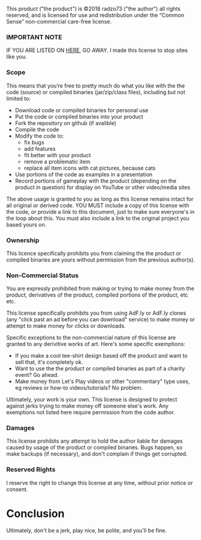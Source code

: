 This product ("the product") is ©2018 radzo73 ("the author") all rights reserved, and is licensed for use and redistribution under the “Common Sense” non-commercial care-free license.

### IMPORTANT NOTE
IF YOU ARE LISTED ON [HERE](https://github.com/VictiniX888/Illegal-Mod-Sites/blob/master/SITES.md), GO AWAY. I made this license to stop sites like you.

### Scope
This means that you’re free to pretty much do what you like with the the code (source) or compiled binaries (jar/zip/class files), including but not limited to:
* Download code or compiled binaries for personal use
* Put the code or compiled binaries into your product
* Fork the repository on github (if avalible)
* Compile the code
* Modify the code to: 
  * fix bugs 
  * add features 
  * fit better with your product
  * remove a problematic item
  * replace all item icons with cat pictures, because cats
* Use portions of the code as examples in a presentation
* Record portions of gameplay with the product (depending on the product in question) for display on YouTube or other video/media sites

The above usage is granted to you as long as this license remains intact for all original or derived code. YOU MUST include a copy of this license with the code, or provide a link to this document, just to make sure everyone's in the loop about this. You must also include a link to the original project you based yours on.

### Ownership
This licence specifically prohibits you from claiming the the product or compiled binaries are yours without permission from the previous author(s). 

### Non-Commercial Status
You are expressly prohibited from making or trying to make money from the product, derivatives of the product, compiled portions of the product, etc etc.

This license specifically prohibits you from using AdF.ly or AdF.ly clones (any "click past an ad before you can download" service) to make money or attempt to make money for clicks or downloads.

Specific exceptions to the non-commercial nature of this license are granted to any derivitive works of art. Here's some specific exemptions:
* If you make a cool tee-shirt design based off the product and want to sell that, it's completely ok. 
* Want to use the the product or compiled binaries as part of a charity event? Go ahead. 
* Make money from Let's Play videos or other "commentary" type uses, eg reviews or how-to videos/tutorials? No problem.

Ultimately, your work is your own. This license is designed to protect against jerks trying to make money off someone else's work. Any exemptions not listed here require permission from the code author.

### Damages
This license prohibits any attempt to hold the author liable for damages caused by usage of the product or compiled binaries. Bugs happen, so make backups (if necessary), and don't complain if things get corrupted.

### Reserved Rights
I reserve the right to change this license at any time, without prior notice or consent.

Conclusion
====
Ultimately, don't be a jerk, play nice, be polite, and you'll be fine.

